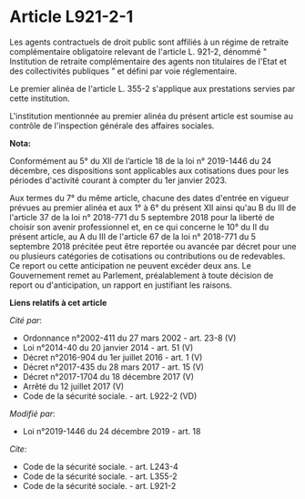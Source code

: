 # Article L921-2-1

Les agents contractuels de droit public sont affiliés à un régime de retraite complémentaire obligatoire relevant de
l'article L. 921-2, dénommé " Institution de retraite complémentaire des agents non titulaires de l'Etat et des collectivités
publiques ” et défini par voie réglementaire.

Le premier alinéa de l'article L. 355-2 s'applique aux prestations servies par cette institution.

L'institution mentionnée au premier alinéa du présent article est soumise au contrôle de l'inspection générale des affaires
sociales.

**Nota:**

Conformément au 5° du XII de l’article 18 de la loi n° 2019-1446 du 24 décembre, ces dispositions sont applicables aux
cotisations dues pour les périodes d'activité courant à compter du 1er janvier 2023.

Aux termes du 7° du même article, chacune des dates d'entrée en vigueur prévues au premier alinéa et aux 1° à 6° du présent
XII ainsi qu'au B du III de l'article 37 de la loi n° 2018-771 du 5 septembre 2018 pour la liberté de choisir son avenir
professionnel et, en ce qui concerne le 10° du II du présent article, au A du III de l'article 67 de la loi n° 2018-771 du 5
septembre 2018 précitée peut être reportée ou avancée par décret pour une ou plusieurs catégories de cotisations ou
contributions ou de redevables. Ce report ou cette anticipation ne peuvent excéder deux ans. Le Gouvernement remet au
Parlement, préalablement à toute décision de report ou d'anticipation, un rapport en justifiant les raisons.

**Liens relatifs à cet article**

_Cité par_:

  - Ordonnance n°2002-411 du 27 mars 2002 - art. 23-8 (V)
  - Loi n°2014-40 du 20 janvier 2014 - art. 51 (V)
  - Décret n°2016-904 du 1er juillet 2016 - art. 1 (V)
  - Décret n°2017-435 du 28 mars 2017 - art. 15 (V)
  - Décret n°2017-1704 du 18 décembre 2017 (V)
  - Arrêté du 12 juillet 2017 (V)
  - Code de la sécurité sociale. - art. L922-2 (VD)

_Modifié par_:

  - Loi n°2019-1446 du 24 décembre 2019 - art. 18

_Cite_:

  - Code de la sécurité sociale. - art. L243-4
  - Code de la sécurité sociale. - art. L355-2
  - Code de la sécurité sociale. - art. L921-2

